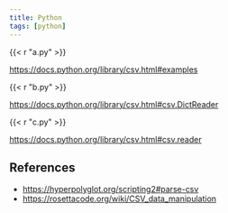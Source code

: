 ```yaml
---
title: Python
tags: [python]
---
```


{{< r "a.py" >}}

<https://docs.python.org/library/csv.html#examples>

{{< r "b.py" >}}

<https://docs.python.org/library/csv.html#csv.DictReader>

{{< r "c.py" >}}

<https://docs.python.org/library/csv.html#csv.reader>

## References

- <https://hyperpolyglot.org/scripting2#parse-csv>
- <https://rosettacode.org/wiki/CSV_data_manipulation>
